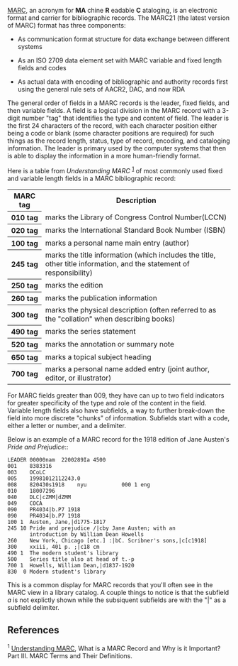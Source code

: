 [MARC](http://www.loc.gov/marc/), an acronym for **MA** chine **R** eadable **C** ataloging, 
is an electronic format and carrier for bibliographic records. The MARC21 (the 
latest version of MARC) format has three components:

* As communication format structure for data exchange between different
  systems
 
* As an ISO 2709 data element set with MARC variable and fixed length fields
  and codes
  
* As actual data with encoding of bibliographic and authority records first
  using the general rule sets of AACR2, DAC, and now RDA
  
The general order of fields in a MARC records is the leader, fixed fields, and then 
variable fields. A field is a logical division in the MARC record with a 3-digit
number "tag" that identifies the type and content of field. The leader is the first 
24 characters of the record, with each character position either being a code or 
blank (some character positions are required) for such things as the record length,
status, type of record, encoding, and cataloging information. The leader is primary
used by the computer systems that then is able to display the information in a more
human-friendly format. 


Here is a table from *Understanding MARC* <sup><a href="#1">1</a></sup> of most 
commonly used fixed and variable length fields in a MARC bibliographic record:


<table class="table table-striped table-bordered">
 <tr>
  <th>MARC tag</th>
  <th>Description</th>
 </tr>
 <tr>          
  <th>010 tag</th>
  <td>marks the Library of Congress Control Number(LCCN)</td>
 </tr>
 <tr>             
  <th>020 tag</th>
  <td>marks the International Standard Book Number (ISBN)</td>
 </tr>
 <tr> 
  <th>100 tag</th>
  <td>marks a personal name main entry (author)</td>
 </tr>
 <tr> 
  <th>245 tag</th>
  <td>marks the title information (which includes the title, other
      title information, and the statement of responsibility)</td>
 </tr>
 <tr>
  <th>250 tag</th>
  <td>marks the edition</td>
 </tr>
 <tr>
  <th>260 tag</th>
  <td>marks the publication information</td>
 </tr>
 <tr>
  <th>300 tag</th>
  <td>marks the physical description (often referred to as the          
     "collation" when describing books)</td>
 </tr>
 <tr>    
  <th>490 tag</th>
  <td>marks the series statement</td>
 </tr>
 <tr> 
  <th>520 tag</th>
  <td>marks the annotation or summary note</td>
 </tr>
 <tr> 
  <th>650 tag</th>
  <td>marks a topical subject heading</td>
 </tr>
 <tr>
  <th>700 tag</th>
  <td>marks a personal name added entry (joint author, editor, or illustrator)</td>
 </tr>
</table> 



For MARC fields greater than 009, they have can up to two field indicators for 
greater specificity of the type and role of the content in the field. Variable 
length fields also have subfields, a way to further break-down the field into more
discrete "chunks" of information. Subfields start with a code, either a letter or
number, and a delimiter.

Below is an example of a MARC record for the 1918 edition of Jane Austen's 
*Pride and Prejudice*::

	LEADER 00000nam  2200289Ia 4500 
	001    8383316 
	003    OCoLC 
	005    19981012112243.0 
	008    820430s1918    nyu           000 1 eng   
	010    18007296 
	040    DLC|cZMM|dZMM 
	049    COCA 
	090    PR4034|b.P7 1918 
	090    PR4034|b.P7 1918 
	100 1  Austen, Jane,|d1775-1817 
	245 10 Pride and prejudice /|cby Jane Austen; with an 
		   introduction by William Dean Howells 
	260    New York, Chicago [etc.] :|bC. Scribner's sons,|c[c1918] 
	300    xxiii, 401 p. ;|c18 cm 
	490 1  The modern student's library 
	500    Series title also at head of t.-p 
	700 1  Howells, William Dean,|d1837-1920 
	830  0 Modern student's library 
	
This is a common display for MARC records that you'll often see in the MARC 
view in a library catalog. A couple things to notice is that the subfield *a* 
is not explictly shown while the subsiquent subfields are with the "|" as a
subfield delimiter. 

 
References
----------
<sup><a name="1">1</a></sup> [Understanding MARC](http://www.loc.gov/marc/umb/), What 
is a MARC Record and Why is it Important? Part III. MARC Terms and Their Definitions.

